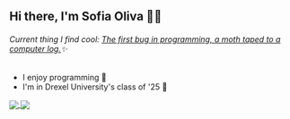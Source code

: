 ## Hi there, I'm Sofia Oliva 👋✨
###### Current thing I find cool: [The first bug in programming, a moth taped to a computer log.](https://en.wikipedia.org/wiki/Software_bug)✨

- I enjoy programming 💬
- I'm in Drexel University's class of '25 🐉

<a href="https://github.com/anuraghazra/github-readme-stats">
  <img align="center" src=["https://github-readme-stats.vercel.app/api/pin/?username=SofiaOliva&repo=github-readme-stats](https://github-readme-stats.vercel.app/api?username=SofiaOliva&theme=dracula&hide_border=false&include_all_commits=false&count_private=true)" />
</a>
<a href="https://github.com/anuraghazra/convoychat">
  <img align="center" src="[https://github-readme-stats.vercel.app/api/pin/?username=SofiaOliva&repo=convoychat](https://github-readme-stats.vercel.app/api/top-langs/?username=SofiaOliva&theme=dracula&hide_border=false&include_all_commits=false&count_private=true&layout=compact)" />
</a>
